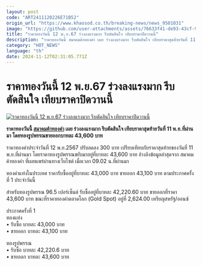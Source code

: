 ```yaml
---
layout: post
code: "ART2411120226E71B52"
origin_url: "https://www.khaosod.co.th/breaking-news/news_9501031"
image: "https://github.com/user-attachments/assets/76633f41-de93-43cf-920e-9b4c4e5dba61"
title: "ราคาทองวันนี้ 12 พ.ย.67 ร่วงลงแรงมาก รีบตัดสินใจ เทียบราคาปิดวานนี้"
description: "ราคาทองวันนี้ สมาคมค้าทองคำ เผย ร่วงลงแรงมาก รีบตัดสินใจ เทียบราคาสุดท้ายวันที่ 11 พ.ย.ที่ผ่านมา โดยทองรูปพรรณขายออกบาทละ 43,600 บาท"
category: "HOT_NEWS"
language: "th"
date: 2024-11-12T02:31:05.771Z
---
```


# ราคาทองวันนี้ 12 พ.ย.67 ร่วงลงแรงมาก รีบตัดสินใจ เทียบราคาปิดวานนี้

[![ราคาทองวันนี้ 12 พ.ย.67 ร่วงลงแรงมาก รีบตัดสินใจ เทียบราคาปิดวานนี้](https://www.khaosod.co.th/wpapp/uploads/2024/11/gold-price-today-8.jpg "ราคาทองวันนี้ 12 พ.ย.67 ร่วงลงแรงมาก รีบตัดสินใจ เทียบราคาปิดวานนี้")](https://www.khaosod.co.th/wpapp/uploads/2024/11/gold-price-today-8.jpg)

**ราคาทองวันนี้ [สมาคมค้าทองคำ](https://www.goldtraders.or.th/) เผย ร่วงลงแรงมาก รีบตัดสินใจ เทียบราคาสุดท้ายวันที่ 11 พ.ย.ที่ผ่านมา โดยทองรูปพรรณขายออกบาทละ 43,600 บาท**

ราคาทองคำประจำวันที่ 12 พ.ย.2567 ปรับลดลง 300 บาท เปรียบเทียบกับราคาสุดท้ายของวันที่ 11 พ.ย.ที่ผ่านมา โดยราคาทองรูปพรรณขยับมาอยู่ที่บาทละ 43,600 บาท อ้างอิงข้อมูลล่าสุดจาก สมาคมค้าทองคำ ที่เผยแพร่ผ่านทางเว็บไซต์ เมื่อเวลา 09.02 น.ที่ผ่านมา

ทองคำแท่งในประเทศ ราคารับซื้ออยู่ที่บาทละ 43,000 บาท ขายออก 43,100 บาท ตามประกาศครั้งที่ 1 ประจำวันนี้

สำหรับทองรูปพรรณ 96.5 เปอร์เซ็นต์ รับซื้ออยู่ที่บาทละ 42,220.60 บาท ขายออกที่ราคา 43,600 บาท ขณะที่ราคาทองคำตลาดโลก (Gold Spot) อยู่ที่ 2,624.00 เหรียญสหรัฐ/ออนซ์

ประกาศครั้งที่ 1  
ทองแท่ง  
• รับซื้อ บาทละ 43,000 บาท  
• ขายออก บาทละ 43,100 บาท

ทองรูปพรรณ  
• รับซื้อ บาทละ 42,220.6 บาท  
• ขายออก บาทละ 43,600 บาท